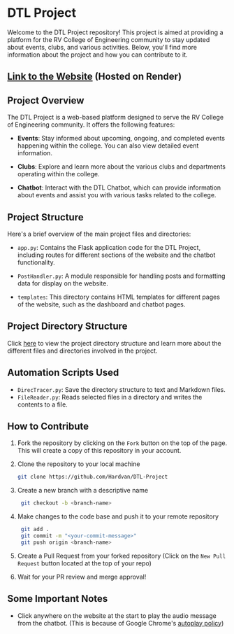 # DTL Project

Welcome to the DTL Project repository! This project is aimed at providing a platform for the RV College of Engineering community to stay updated about events, clubs, and various activities. Below, you'll find more information about the project and how you can contribute to it.

## [Link to the Website](https://dtl-project-rvce.onrender.com/) (Hosted on Render)

## Project Overview

The DTL Project is a web-based platform designed to serve the RV College of Engineering community. It offers the following features:

- **Events**: Stay informed about upcoming, ongoing, and completed events happening within the college. You can also view detailed event information.

- **Clubs**: Explore and learn more about the various clubs and departments operating within the college.

- **Chatbot**: Interact with the DTL Chatbot, which can provide information about events and assist you with various tasks related to the college.

## Project Structure

Here's a brief overview of the main project files and directories:

- `app.py`: Contains the Flask application code for the DTL Project, including routes for different sections of the website and the chatbot functionality.

- `PostHandler.py`: A module responsible for handling posts and formatting data for display on the website.

- `templates`: This directory contains HTML templates for different pages of the website, such as the dashboard and chatbot pages.

## Project Directory Structure

Click [here](./directory_structure.md) to view the project directory structure and learn more about the different files and directories involved in the project.

## Automation Scripts Used

- `DirecTracer.py`: Save the directory structure to text and Markdown files.
- `FileReader.py`: Reads selected files in a directory and writes the contents to a file.

## How to Contribute

1. Fork the repository by clicking on the `Fork` button on the top of the page. This will create a copy of this repository in your account.

2. Clone the repository to your local machine

   ```bash
   git clone https://github.com/Hardvan/DTL-Project
   ```

3. Create a new branch with a descriptive name

   ```bash
    git checkout -b <branch-name>
   ```

4. Make changes to the code base and push it to your remote repository

   ```bash
    git add .
    git commit -m "<your-commit-message>"
    git push origin <branch-name>
   ```

5. Create a Pull Request from your forked repository (Click on the `New Pull Request` button located at the top of your repo)

6. Wait for your PR review and merge approval!

## Some Important Notes

- Click anywhere on the website at the start to play the audio message from the chatbot. (This is because of Google Chrome's [autoplay policy](https://developer.chrome.com/blog/autoplay/))
